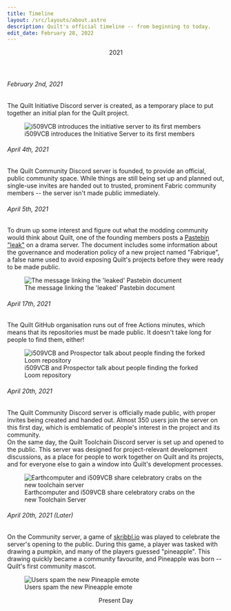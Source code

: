 ```yaml
---
title: Timeline
layout: /src/layouts/about.astro
description: Quilt's official timeline -- from beginning to today.
edit_date: February 28, 2022
---
```


<div class="timeline">
<header class="timeline-header">
    <span class="tag is-medium is-primary">2021</span>
</header>

<div class="timeline-item">
    <div class="timeline-marker is-icon">
        <i class="fas fa-wrench"></i>
    </div>
    <div class="timeline-content">
        <h6 class="heading" id="2021-02-02">February 2nd, 2021</h6>
        The Quilt Initiative Discord server is created, as a temporary place to put together an initial plan for the Quilt project.
        <figure>
            <img alt="i509VCB introduces the initiative server to its first members"
                src="/assets/img/history/2021-02-02_first-initiative-message.png" />
            <figcaption>
                i509VCB introduces the Initiative Server to its first members
            </figcaption>
        </figure>
    </div>
</div>

<div class="timeline-item">
    <div class="timeline-marker is-icon">
        <i class="fas fa-people-carry-box"></i>
    </div>
    <div class="timeline-content">
        <h6 class="heading" id="2021-04-04">April 4th, 2021</h6>
        The Quilt Community Discord server is founded, to provide an official, public community space. While things are still being set up and planned out, single-use invites are handed out to trusted, prominent Fabric community members -- the server isn't made public immediately. </div>
</div>

<div class="timeline-item">
    <div class="timeline-marker is-icon">
        <i class="fas fa-eyes"></i>
    </div>
    <div class="timeline-content">
        <h6 class="heading" id="2021-04-05">April 5th, 2021</h6>
        To drum up some interest and figure out what the modding community would think about Quilt, one of the founding members posts a <a href="https://pastebin.com/spNgyCMD">Pastebin "leak"</a> on a drama server. The document includes some information about the governance and moderation policy of a new project named "Fabrique", a false name used to avoid exposing Quilt's projects before they were ready to be made public.
        <figure>
            <img alt="The message linking the 'leaked' Pastebin document"
                src="/assets/img/history/2021-04-05_not-quite-a-leak.png" />
            <figcaption>
                The message linking the 'leaked' Pastebin document
            </figcaption>
        </figure>
    </div>
</div>

<div class="timeline-item">
    <div class="timeline-marker is-icon">
        <i class="fab fa-github"></i>
    </div>
    <div class="timeline-content">
        <h6 class="heading" id="2021-04-17">April 17th, 2021</h6>
        The Quilt GitHub organisation runs out of free Actions minutes, which means that its repositories must be made public. It doesn't take long for people to find them, either!
        <figure>
            <img alt="i509VCB and Prospector talk about people finding the forked Loom repository"
                src="/assets/img/history/2021-04-18_out-of-minutes.png" />
            <figcaption>
                i509VCB and Prospector talk about people finding the forked Loom repository
            </figcaption>
        </figure>
    </div>
</div>

<div class="timeline-item">
    <div class="timeline-marker is-icon">
        <i class="fas fa-message-smile"></i>
    </div>
    <div class="timeline-content">
        <h6 class="heading" id="2021-04-20">April 20th, 2021</h6>
        The Quilt Community Discord server is officially made public, with proper invites being created and handed out. Almost 350 users join the server on this first day, which is emblematic of people's interest in the project and its community.<br>On the same day, the Quilt Toolchain Discord server is set up and opened to the public. This server was designed for project-relevant development discussions, as a place for people to work together on Quilt and its projects, and for everyone else to gain a window into Quilt's development processes.
        <figure>
            <img alt="Earthcomputer and i509VCB share celebratory crabs on the new toolchain server"
                src="/assets/img/history/2021-04-20_toolchain-crabs.png" />
            <figcaption>
                Earthcomputer and i509VCB share celebratory crabs on the new Toolchain Server
            </figcaption>
        </figure>
    </div>
</div>

<div class="timeline-item">
    <div class="timeline-marker is-icon">
        <i class="fas fa-pumpkin"></i>
    </div>
    <div class="timeline-content">
        <h6 class="heading" id="2021-04-20-later">April 20th, 2021 (Later)</h6>
        On the Community server, a game of <a href="https://skribbl.io">skribbl.io</a> was played to celebrate the server's opening to the public. During this game, a player was tasked with drawing a pumpkin, and many of the players guessed "pineapple". This drawing quickly became a community favourite, and Pineapple was born -- Quilt's first community mascot.
        <figure>
            <img alt="Users spam the new Pineapple emote" src="/assets/img/history/2021-04-20_pineapple-spam.png" />
            <figcaption>
                Users spam the new Pineapple emote
            </figcaption>
        </figure>
    </div>
</div>

<header class="timeline-header">
    <span class="tag is-medium is-primary">Present Day</span>
</header>
</div>
